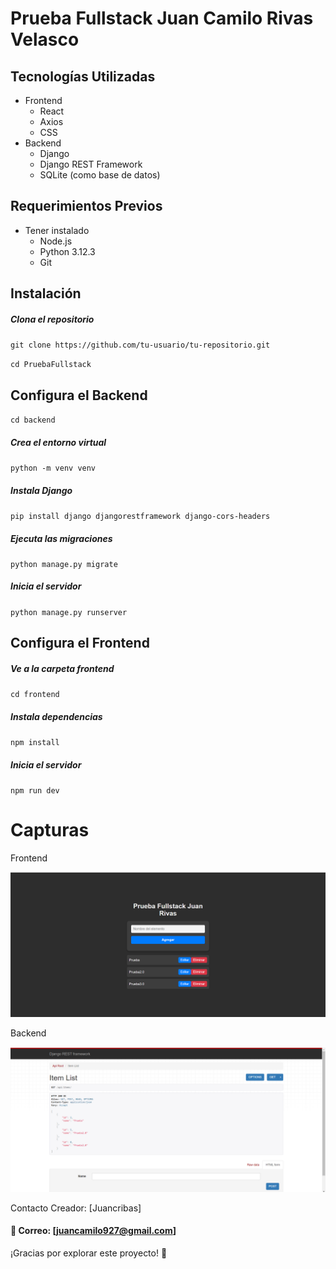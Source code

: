 # Prueba Fullstack Juan Camilo Rivas Velasco

## Tecnologías Utilizadas

+ Frontend
    + React
    + Axios
    + CSS
+ Backend
	* Django
	* Django REST Framework
	* SQLite (como base de datos)

## Requerimientos Previos

+ Tener instalado
    + Node.js
    + Python 3.12.3
    + Git

## Instalación
##### Clona el repositorio
`git clone https://github.com/tu-usuario/tu-repositorio.git`

`cd PruebaFullstack`

## Configura el Backend
`cd backend`

##### Crea el entorno virtual
`python -m venv venv`

##### Instala Django
`pip install django djangorestframework django-cors-headers`

##### Ejecuta las migraciones
`python manage.py migrate`

##### Inicia el servidor
`python manage.py runserver`

## Configura el Frontend
##### Ve a la carpeta frontend
`cd frontend`

##### Instala dependencias
`npm install`

##### Inicia el servidor
`npm run dev`


# Capturas
Frontend

![](PruebaFullstack\screenshots\UIPrueba.png)

Backend

![](PruebaFullstack\screenshots\DjangoRestPrueba.png)

Contacto
Creador: [Juancribas]
#### 📧 Correo: [juancamilo927@gmail.com]

¡Gracias por explorar este proyecto! 🚀
